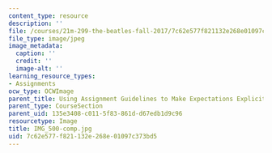 ```yaml
---
content_type: resource
description: ''
file: /courses/21m-299-the-beatles-fall-2017/7c62e577f821132e268e01097c373bd5_IMG_500-comp.jpg
file_type: image/jpeg
image_metadata:
  caption: ''
  credit: ''
  image-alt: ''
learning_resource_types:
- Assignments
ocw_type: OCWImage
parent_title: Using Assignment Guidelines to Make Expectations Explicit
parent_type: CourseSection
parent_uid: 135e3408-c011-5f83-861d-d67edb1d9c96
resourcetype: Image
title: IMG_500-comp.jpg
uid: 7c62e577-f821-132e-268e-01097c373bd5
---
```

